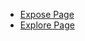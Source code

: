 - [Expose Page](https://your-username.github.io/your-repo/expose.html)
- [Explore Page](https://your-username.github.io/your-repo/explore.html)
